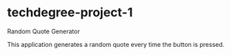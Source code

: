 # techdegree-project-1
 Random Quote Generator

This application generates a random quote every time the button is pressed.